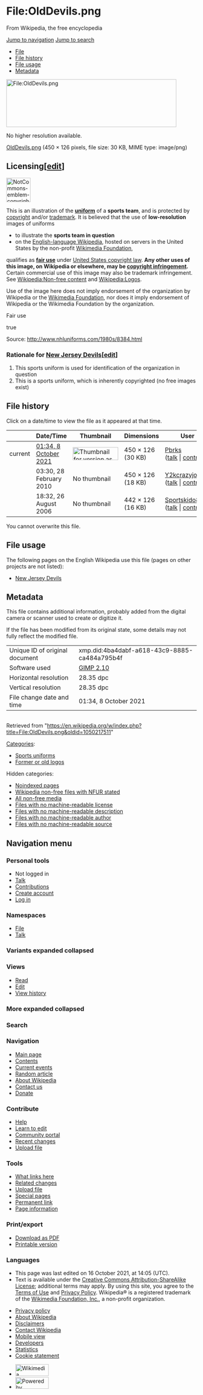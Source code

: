 <span id="top"></span>

File:OldDevils.png
==================

From Wikipedia, the free encyclopedia

<a href="#mw-head" class="mw-jump-link">Jump to navigation</a> <a href="#searchInput" class="mw-jump-link">Jump to search</a>

-   [File](#file)
-   [File history](#filehistory)
-   [File usage](#filelinks)
-   [Metadata](#metadata)

[<img src="http://upload.wikimedia.org/wikipedia/en/d/da/OldDevils.png" alt="File:OldDevils.png" width="450" height="126" />](http://upload.wikimedia.org/wikipedia/en/d/da/OldDevils.png)

No higher resolution available.

<a href="http://upload.wikimedia.org/wikipedia/en/d/da/OldDevils.png" class="internal" title="OldDevils.png">OldDevils.png</a> ‎<span class="fileInfo">(450 × 126 pixels, file size: 30 KB, MIME type: <span class="mime-type">image/png</span>)</span>

<span id="Licensing" class="mw-headline">Licensing</span><span class="mw-editsection"><span class="mw-editsection-bracket">\[</span>[edit](https://en.wikipedia.org/w/index.php?title=File:OldDevils.png&action=edit&section=1 "Edit section: Licensing")<span class="mw-editsection-bracket">\]</span></span>
--------------------------------------------------------------------------------------------------------------------------------------------------------------------------------------------------------------------------------------------------------------------------------------------------------------

<a href="https://en.wikipedia.org/wiki/File:NotCommons-emblem-copyrighted.svg" class="image"><img src="http://upload.wikimedia.org/wikipedia/en/thumb/c/c3/NotCommons-emblem-copyrighted.svg/64px-NotCommons-emblem-copyrighted.svg.png" alt="NotCommons-emblem-copyrighted.svg" srcset="
                            //upload.wikimedia.org/wikipedia/en/thumb/c/c3/NotCommons-emblem-copyrighted.svg/96px-NotCommons-emblem-copyrighted.svg.png  1.5x,
                            //upload.wikimedia.org/wikipedia/en/thumb/c/c3/NotCommons-emblem-copyrighted.svg/128px-NotCommons-emblem-copyrighted.svg.png 2x
                          " width="64" height="64" /></a>

This is an illustration of the **[uniform](https://en.wikipedia.org/wiki/Uniform "Uniform")** of a **sports team**, and is protected by [copyright](https://en.wikipedia.org/wiki/Copyright "Copyright") and/or [trademark](https://en.wikipedia.org/wiki/Trademark "Trademark"). It is believed that the use of **low-resolution** images of uniforms

-   to illustrate the **sports team in question**
-   on the <a href="https://en.wikipedia.org/wiki/Wikipedia:Main_Page" class="mw-redirect" title="Wikipedia:Main Page">English-language Wikipedia</a>, hosted on servers in the United States by the non-profit <a href="https://foundation.wikimedia.org/wiki/Home" class="extiw" title="wmf:Home">Wikimedia Foundation</a>,

qualifies as **[fair use](https://en.wikipedia.org/wiki/Fair_use "Fair use")** under <a href="https://en.wikipedia.org/wiki/United_States_copyright_law" class="mw-redirect" title="United States copyright law">United States copyright law</a>. **Any other uses of this image, on Wikipedia or elsewhere, may be [copyright infringement](https://en.wikipedia.org/wiki/Copyright_infringement "Copyright infringement").** Certain commercial use of this image may also be trademark infringement. See [Wikipedia:Non-free content](https://en.wikipedia.org/wiki/Wikipedia:Non-free_content "Wikipedia:Non-free content") and [Wikipedia:Logos](https://en.wikipedia.org/wiki/Wikipedia:Logos "Wikipedia:Logos").  

Use of the image here does not imply endorsement of the organization by Wikipedia or the [Wikimedia Foundation](https://en.wikipedia.org/wiki/Wikimedia_Foundation "Wikimedia Foundation"), nor does it imply endorsement of Wikipedia or the Wikimedia Foundation by the organization.  

Fair use

true

Source: <a href="http://www.nhluniforms.com/1980s/8384.html" class="external free">http://www.nhluniforms.com/1980s/8384.html</a>

### <span id="Rationale_for_New_Jersey_Devils" class="mw-headline">Rationale for [New Jersey Devils](https://en.wikipedia.org/wiki/New_Jersey_Devils "New Jersey Devils")</span><span class="mw-editsection"><span class="mw-editsection-bracket">\[</span>[edit](https://en.wikipedia.org/w/index.php?title=File:OldDevils.png&action=edit&section=2 "Edit section: Rationale for New Jersey Devils")<span class="mw-editsection-bracket">\]</span></span>

1.  This sports uniform is used for identification of the organization in question
2.  This is a sports uniform, which is inherently copyrighted (no free images exist)

File history
------------

Click on a date/time to view the file as it appeared at that time.

<table><thead><tr class="header"><th></th><th>Date/Time</th><th>Thumbnail</th><th>Dimensions</th><th>User</th><th>Comment</th></tr></thead><tbody><tr class="odd"><td>current</td><td><a href="http://upload.wikimedia.org/wikipedia/en/d/da/OldDevils.png">01:34, 8 October 2021</a></td><td><a href="http://upload.wikimedia.org/wikipedia/en/d/da/OldDevils.png"><img src="http://upload.wikimedia.org/wikipedia/en/thumb/d/da/OldDevils.png/120px-OldDevils.png" alt="Thumbnail for version as of 01:34, 8 October 2021" width="120" height="34" /></a></td><td>450 × 126 <span style="white-space: nowrap">(30 KB)</span></td><td><a href="https://en.wikipedia.org/wiki/User:Pbrks" class="mw-userlink" title="User:Pbrks">Pbrks</a><span style="white-space: nowrap"> <span class="mw-usertoollinks">(<a href="https://en.wikipedia.org/wiki/User_talk:Pbrks" class="mw-usertoollinks-talk" title="User talk:Pbrks">talk</a> | <a href="https://en.wikipedia.org/wiki/Special:Contributions/Pbrks" class="mw-usertoollinks-contribs" title="Special:Contributions/Pbrks">contribs</a>)</span></span></td><td>transparency</td></tr><tr class="even"><td></td><td><span class="history-deleted">03:30, 28 February 2010</span></td><td>No thumbnail</td><td>450 × 126 <span style="white-space: nowrap">(18 KB)</span></td><td><a href="https://en.wikipedia.org/wiki/User:Y2kcrazyjoker4" class="mw-userlink" title="User:Y2kcrazyjoker4">Y2kcrazyjoker4</a><span style="white-space: nowrap"> <span class="mw-usertoollinks">(<a href="https://en.wikipedia.org/wiki/User_talk:Y2kcrazyjoker4" class="mw-usertoollinks-talk" title="User talk:Y2kcrazyjoker4">talk</a> | <a href="https://en.wikipedia.org/wiki/Special:Contributions/Y2kcrazyjoker4" class="mw-usertoollinks-contribs" title="Special:Contributions/Y2kcrazyjoker4">contribs</a>)</span></span></td><td>Making colors more accurate</td></tr><tr class="odd"><td></td><td><span class="history-deleted">18:32, 26 August 2006</span></td><td>No thumbnail</td><td>442 × 126 <span style="white-space: nowrap">(16 KB)</span></td><td><a href="https://en.wikipedia.org/wiki/User:Sportskido8" class="mw-userlink" title="User:Sportskido8">Sportskido8</a><span style="white-space: nowrap"> <span class="mw-usertoollinks">(<a href="https://en.wikipedia.org/wiki/User_talk:Sportskido8" class="mw-usertoollinks-talk" title="User talk:Sportskido8">talk</a> | <a href="https://en.wikipedia.org/wiki/Special:Contributions/Sportskido8" class="mw-usertoollinks-contribs" title="Special:Contributions/Sportskido8">contribs</a>)</span></span></td><td></td></tr></tbody></table>

You cannot overwrite this file.

File usage
----------

The following pages on the English Wikipedia use this file (pages on other projects are not listed):

-   [New Jersey Devils](https://en.wikipedia.org/wiki/New_Jersey_Devils "New Jersey Devils")

Metadata
--------

This file contains additional information, probably added from the digital camera or scanner used to create or digitize it.

If the file has been modified from its original state, some details may not fully reflect the modified file.

<table><tbody><tr class="odd"><td>Unique ID of original document</td><td>xmp.did:4ba4dabf-a618-43c9-8885-ca484a795b4f</td></tr><tr class="even"><td>Software used</td><td><a href="https://en.wikipedia.org/wiki/GIMP_2.10" class="mw-redirect" title="GIMP 2.10">GIMP 2.10</a></td></tr><tr class="odd"><td>Horizontal resolution</td><td>28.35 dpc</td></tr><tr class="even"><td>Vertical resolution</td><td>28.35 dpc</td></tr><tr class="odd"><td>File change date and time</td><td>01:34, 8 October 2021</td></tr></tbody></table>

<img src="http://en.wikipedia.org/wiki/Special:CentralAutoLogin/start?type=1x1" width="1" height="1" />

Retrieved from "<https://en.wikipedia.org/w/index.php?title=File:OldDevils.png&oldid=1050217511>"

[Categories](https://en.wikipedia.org/wiki/Help:Category "Help:Category"):

-   [Sports uniforms](https://en.wikipedia.org/wiki/Category:Sports_uniforms "Category:Sports uniforms")
-   [Former or old logos](https://en.wikipedia.org/wiki/Category:Former_or_old_logos "Category:Former or old logos")

Hidden categories:

-   [Noindexed pages](https://en.wikipedia.org/wiki/Category:Noindexed_pages "Category:Noindexed pages")
-   [Wikipedia non-free files with NFUR stated](https://en.wikipedia.org/wiki/Category:Wikipedia_non-free_files_with_NFUR_stated "Category:Wikipedia non-free files with NFUR stated")
-   [All non-free media](https://en.wikipedia.org/wiki/Category:All_non-free_media "Category:All non-free media")
-   [Files with no machine-readable license](https://en.wikipedia.org/wiki/Category:Files_with_no_machine-readable_license "Category:Files with no machine-readable license")
-   [Files with no machine-readable description](https://en.wikipedia.org/wiki/Category:Files_with_no_machine-readable_description "Category:Files with no machine-readable description")
-   [Files with no machine-readable author](https://en.wikipedia.org/wiki/Category:Files_with_no_machine-readable_author "Category:Files with no machine-readable author")
-   [Files with no machine-readable source](https://en.wikipedia.org/wiki/Category:Files_with_no_machine-readable_source "Category:Files with no machine-readable source")

Navigation menu
---------------

### Personal tools

-   <span id="pt-anonuserpage">Not logged in</span>
-   <span id="pt-anontalk">[Talk](https://en.wikipedia.org/wiki/Special:MyTalk "Discussion about edits from this IP address [n]")</span>
-   <span id="pt-anoncontribs">[Contributions](https://en.wikipedia.org/wiki/Special:MyContributions "A list of edits made from this IP address [y]")</span>
-   <span id="pt-createaccount">[Create account](https://en.wikipedia.org/w/index.php?title=Special:CreateAccount&returnto=File%3AOldDevils.png "You are encouraged to create an account and log in; however, it is not mandatory")</span>
-   <span id="pt-login">[Log in](https://en.wikipedia.org/w/index.php?title=Special:UserLogin&returnto=File%3AOldDevils.png "You're encouraged to log in; however, it's not mandatory. [o]")</span>

### Namespaces

-   <span id="ca-nstab-image">[File](https://en.wikipedia.org/wiki/File:OldDevils.png "View the file page [c]")</span>
-   <span id="ca-talk">[Talk](https://en.wikipedia.org/wiki/File_talk:OldDevils.png "Discuss improvements to the content page [t]")</span>

### Variants <span class="vector-menu-checkbox-expanded">expanded</span> <span class="vector-menu-checkbox-collapsed">collapsed</span>

### Views

-   <span id="ca-view">[Read](https://en.wikipedia.org/wiki/File:OldDevils.png)</span>
-   <span id="ca-edit">[Edit](https://en.wikipedia.org/w/index.php?title=File:OldDevils.png&action=edit "Edit this page [e]")</span>
-   <span id="ca-history">[View history](https://en.wikipedia.org/w/index.php?title=File:OldDevils.png&action=history "Past revisions of this page [h]")</span>

### More <span class="vector-menu-checkbox-expanded">expanded</span> <span class="vector-menu-checkbox-collapsed">collapsed</span>

### Search

<a href="https://en.wikipedia.org/wiki/Main_Page" class="mw-wiki-logo" title="Visit the main page"></a>

### Navigation

-   <span id="n-mainpage-description">[Main page](https://en.wikipedia.org/wiki/Main_Page "Visit the main page [z]")</span>
-   <span id="n-contents">[Contents](https://en.wikipedia.org/wiki/Wikipedia:Contents "Guides to browsing Wikipedia")</span>
-   <span id="n-currentevents">[Current events](https://en.wikipedia.org/wiki/Portal:Current_events "Articles related to current events")</span>
-   <span id="n-randompage">[Random article](https://en.wikipedia.org/wiki/Special:Random "Visit a randomly selected article [x]")</span>
-   <span id="n-aboutsite">[About Wikipedia](https://en.wikipedia.org/wiki/Wikipedia:About "Learn about Wikipedia and how it works")</span>
-   <span id="n-contactpage">[Contact us](http://en.wikipedia.org/wiki/Wikipedia:Contact_us "How to contact Wikipedia")</span>
-   <span id="n-sitesupport">[Donate](https://donate.wikimedia.org/wiki/Special:FundraiserRedirector?utm_source=donate&utm_medium=sidebar&utm_campaign=C13_en.wikipedia.org&uselang=en "Support us by donating to the Wikimedia Foundation")</span>

### Contribute

-   <span id="n-help">[Help](https://en.wikipedia.org/wiki/Help:Contents "Guidance on how to use and edit Wikipedia")</span>
-   <span id="n-introduction">[Learn to edit](https://en.wikipedia.org/wiki/Help:Introduction "Learn how to edit Wikipedia")</span>
-   <span id="n-portal">[Community portal](https://en.wikipedia.org/wiki/Wikipedia:Community_portal "The hub for editors")</span>
-   <span id="n-recentchanges">[Recent changes](https://en.wikipedia.org/wiki/Special:RecentChanges "A list of recent changes to Wikipedia [r]")</span>
-   <span id="n-upload">[Upload file](https://en.wikipedia.org/wiki/Wikipedia:File_Upload_Wizard "Add images or other media for use on Wikipedia")</span>

### Tools

-   <span id="t-whatlinkshere">[What links here](https://en.wikipedia.org/wiki/Special:WhatLinksHere/File:OldDevils.png "List of all English Wikipedia pages containing links to this page [j]")</span>
-   <span id="t-recentchangeslinked">[Related changes](https://en.wikipedia.org/wiki/Special:RecentChangesLinked/File:OldDevils.png "Recent changes in pages linked from this page [k]")</span>
-   <span id="t-upload">[Upload file](https://en.wikipedia.org/wiki/Wikipedia:File_Upload_Wizard "Upload files [u]")</span>
-   <span id="t-specialpages">[Special pages](https://en.wikipedia.org/wiki/Special:SpecialPages "A list of all special pages [q]")</span>
-   <span id="t-permalink">[Permanent link](https://en.wikipedia.org/w/index.php?title=File:OldDevils.png&oldid=1050217511 "Permanent link to this revision of this page")</span>
-   <span id="t-info">[Page information](https://en.wikipedia.org/w/index.php?title=File:OldDevils.png&action=info "More information about this page")</span>

### Print/export

-   <span id="electron-print_pdf">[Download as PDF](https://en.wikipedia.org/w/index.php?title=Special:DownloadAsPdf&page=File%3AOldDevils.png&action=show-download-screen)</span>
-   <span id="t-print">[Printable version](javascript:print(); "Printable version of this page [p]")</span>

### Languages

<span class="uls-after-portlet-link"></span>

-   <span id="footer-info-lastmod">This page was last edited on 16 October 2021, at 14:05<span class="anonymous-show"> (UTC)</span>.</span>
-   <span id="footer-info-copyright">Text is available under the [Creative Commons Attribution-ShareAlike License](http://en.wikipedia.org/wiki/Wikipedia:Text_of_Creative_Commons_Attribution-ShareAlike_3.0_Unported_License)[](http://creativecommons.org/licenses/by-sa/3.0/); additional terms may apply. By using this site, you agree to the [Terms of Use](http://foundation.wikimedia.org/wiki/Terms_of_Use) and [Privacy Policy](http://foundation.wikimedia.org/wiki/Privacy_policy). Wikipedia® is a registered trademark of the [Wikimedia Foundation, Inc.](http://www.wikimediafoundation.org/), a non-profit organization.</span>

<!-- -->

-   <span id="footer-places-privacy"><a href="https://foundation.wikimedia.org/wiki/Privacy_policy" class="extiw" title="wmf:Privacy policy">Privacy policy</a></span>
-   <span id="footer-places-about">[About Wikipedia](https://en.wikipedia.org/wiki/Wikipedia:About "Wikipedia:About")</span>
-   <span id="footer-places-disclaimer">[Disclaimers](https://en.wikipedia.org/wiki/Wikipedia:General_disclaimer "Wikipedia:General disclaimer")</span>
-   <span id="footer-places-contact">[Contact Wikipedia](http://en.wikipedia.org/wiki/Wikipedia:Contact_us)</span>
-   <span id="footer-places-mobileview"><a href="http://en.m.wikipedia.org/w/index.php?title=File:OldDevils.png&amp;mobileaction=toggle_view_mobile" class="noprint stopMobileRedirectToggle">Mobile view</a></span>
-   <span id="footer-places-developers">[Developers](https://www.mediawiki.org/wiki/Special:MyLanguage/How_to_contribute)</span>
-   <span id="footer-places-statslink">[Statistics](https://stats.wikimedia.org/#/en.wikipedia.org)</span>
-   <span id="footer-places-cookiestatement">[Cookie statement](https://foundation.wikimedia.org/wiki/Cookie_statement)</span>

<!-- -->

-   <span id="footer-copyrightico">[<img src="https://en.wikipedia.org/static/images/footer/wikimedia-button.png" alt="Wikimedia Foundation" srcset="
                    /static/images/footer/wikimedia-button-1.5x.png 1.5x,
                    /static/images/footer/wikimedia-button-2x.png   2x
                  " width="88" height="31" />](https://wikimediafoundation.org/)</span>
-   <span id="footer-poweredbyico">[<img src="https://en.wikipedia.org/static/images/footer/poweredby_mediawiki_88x31.png" alt="Powered by MediaWiki" srcset="
                    /static/images/footer/poweredby_mediawiki_132x47.png 1.5x,
                    /static/images/footer/poweredby_mediawiki_176x62.png 2x
                  " width="88" height="31" />](https://www.mediawiki.org/)</span>
